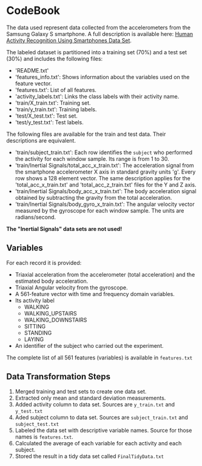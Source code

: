CodeBook
==================

The data used represent data collected from the accelerometers from the Samsung Galaxy S smartphone. A full description is available here: [Human Activity Recognition Using Smartphones Data Set](http://archive.ics.uci.edu/ml/datasets/Human+Activity+Recognition+Using+Smartphones).

The labeled dataset is partitioned into a training set (70%) and a test set (30%) and includes the following files:

- 'README.txt'
- 'features_info.txt': Shows information about the variables used on the feature vector.
- 'features.txt': List of all features.
- 'activity_labels.txt': Links the class labels with their activity name.
- 'train/X_train.txt': Training set.
- 'train/y_train.txt': Training labels.
- 'test/X_test.txt': Test set.
- 'test/y_test.txt': Test labels.

The following files are available for the train and test data. Their descriptions are equivalent. 

- 'train/subject_train.txt': Each row identifies the `subject` who performed the activity for each window sample. Its range is from 1 to 30. 
- 'train/Inertial Signals/total_acc_x_train.txt': The acceleration signal from the smartphone accelerometer X axis in standard gravity units 'g'. Every row shows a 128 element vector. The same description applies for the 'total_acc_x_train.txt' and 'total_acc_z_train.txt' files for the Y and Z axis. 
- 'train/Inertial Signals/body_acc_x_train.txt': The body acceleration signal obtained by subtracting the gravity from the total acceleration. 
- 'train/Inertial Signals/body_gyro_x_train.txt': The angular velocity vector measured by the gyroscope for each window sample. The units are radians/second.

**The "Inertial Signals" data sets are not used!**

Variables
-------------

For each record it is provided: 

- Triaxial acceleration from the accelerometer (total acceleration) and the estimated body acceleration. 
- Triaxial Angular velocity from the gyroscope. 
- A 561-feature vector with time and frequency domain variables. 
- Its activity label 
	- WALKING
	- WALKING_UPSTAIRS
	- WALKING_DOWNSTAIRS
	- SITTING
	- STANDING
	- LAYING
- An identifier of the subject who carried out the experiment.

The complete list of all 561 features (variables) is available in `features.txt`


Data Transformation Steps
-------------
1. Merged training and test sets to create one data set.
2. Extracted only mean and standard deviation measurements.
3. Added activity column to data set. Sources are `y_train.txt` and `y_test.txt`
4. Aded subject column to data set. Sources are `subject_train.txt` and `subject_test.txt`
4. Labeled the data set with descriptive variable names. Source for those names is `features.txt`.
5. 	Calculated the average of each variable for each activity and each subject.
6. 	Stored the result in a tidy data set called `FinalTidyData.txt`